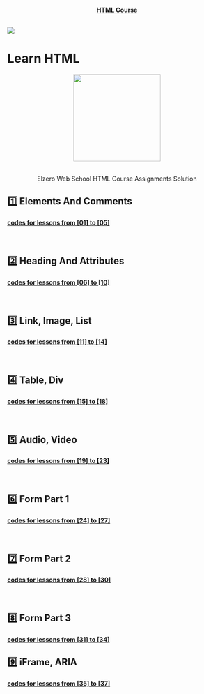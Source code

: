 
<a href="https://www.youtube.com/playlist?list=PLDoPjvoNmBAw_t_XWUFbBX-c9MafPk9ji" >
	<div align="center"><br><b>HTML Course</b></div>
</a>
<br>
				
![](https://i.imgur.com/waxVImv.png)
				

# Learn HTML   
   <div align="center">
	<img src="https://www.onlygfx.com/wp-content/uploads/2018/04/completed-stamp-4-1024x791.png" width="200">
	<br><br>
	<p>Elzero Web School HTML Course Assignments Solution</p>
</div>	


## 1️⃣ Elements And Comments
#### [codes for lessons from [01] to [05]](https://github.com/ahmadezzat472/Learn-HTML/tree/main/sheet_1%3B%2001-05)  
<br>     

## 2️⃣ Heading And Attributes
#### [codes for lessons from [06] to [10]](https://github.com/ahmadezzat472/Learn-HTML/tree/main/sheet_2%3B%2006-10)  
<br>

## 3️⃣ Link, Image, List  
#### [codes for lessons from [11] to [14]](https://github.com/ahmadezzat472/Learn-HTML/tree/main/sheet_3%3B%2011-14)  
<br>

## 4️⃣ Table, Div
#### [codes for lessons from [15] to [18]](https://github.com/ahmadezzat472/Learn-HTML/tree/main/sheet_4%3B%2015-18)  
<br>

## 5️⃣ Audio, Video
#### [codes for lessons from [19] to [23]](https://github.com/ahmadezzat472/Learn-HTML/tree/main/sheet_5%3B%2019-23)  
<br>

## 6️⃣ Form Part 1
#### [codes for lessons from [24] to [27]](https://github.com/ahmadezzat472/Learn-HTML/tree/main/sheet_6%3B%2024-27)  
<br>

## 7️⃣ Form Part 2
#### [codes for lessons from [28] to [30]](https://github.com/ahmadezzat472/Learn-HTML/tree/main/sheet_7%3B%2028-30)  
<br>

## 8️⃣ Form Part 3
#### [codes for lessons from [31] to [34]]()  
    

## 9️⃣ iFrame, ARIA
#### [codes for lessons from [35] to [37]]()  
   



  
